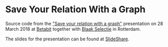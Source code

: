 # Save Your Relation With a Graph

Source code from the ["Save your relation with a graph"](https://www.betabit.nl/nl/kennis/save-your-relation-with-a-graph) presentation on 28 March 2018 at [Betabit](https://www.betabit.nl/nl) together with [Blaak Selectie](https://blaakselectie.nl/) in Rotterdam.

The slides for the presentation can be found at [SlideShare](https://www.slideshare.net/DanilteWinkel/betabit-syrwag-20180328-92566221).
